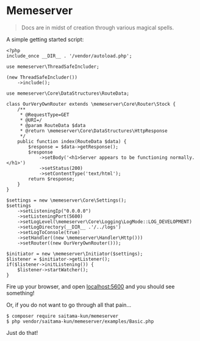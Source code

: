 # Memeserver

> Docs are in midst of creation through various magical spells.

A simple getting started script:

```
<?php
include_once __DIR__ . '/vendor/autoload.php';

use memeserver\ThreadSafeIncluder;

(new ThreadSafeIncluder())
    ->include();

use memeserver\Core\DataStructures\RouteData;

class OurVeryOwnRouter extends \memeserver\Core\Router\Stock {
    /**
     * @RequestType=GET
     * @URI=/
     * @param RouteData $data
     * @return \memeserver\Core\DataStructures\HttpResponse
     */
    public function index(RouteData $data) {
        $response = $data->getResponse();
        $response
            ->setBody('<h1>Server appears to be functioning normally.</h1>')
            ->setStatus(200)
            ->setContentType('text/html');
        return $response;
    }
}

$settings = new \memeserver\Core\Settings();
$settings
    ->setListeningIp("0.0.0.0")
    ->setListeningPort(5600)
    ->setLogLevel(\memeserver\Core\Logging\LogMode::LOG_DEVELOPMENT)
    ->setLogDirectory(__DIR__ .'/../logs')
    ->setLogToConsole(true)
    ->setHandler((new \memeserver\Handler\Http()))
    ->setRouter((new OurVeryOwnRouter()));

$initiator = new \memeserver\Initiator($settings);
$listener = $initiator->getListener();
if($listener->initListening()) {
    $listener->startWatcher();
}
```

Fire up your browser, and open [localhost:5600](http://localhost:5600) and you should see something!

Or, if you do not want to go through all that pain...

```
$ composer require saitama-kun/memeserver
$ php vendor/saitama-kun/memeserver/examples/Basic.php
```

Just do that!
